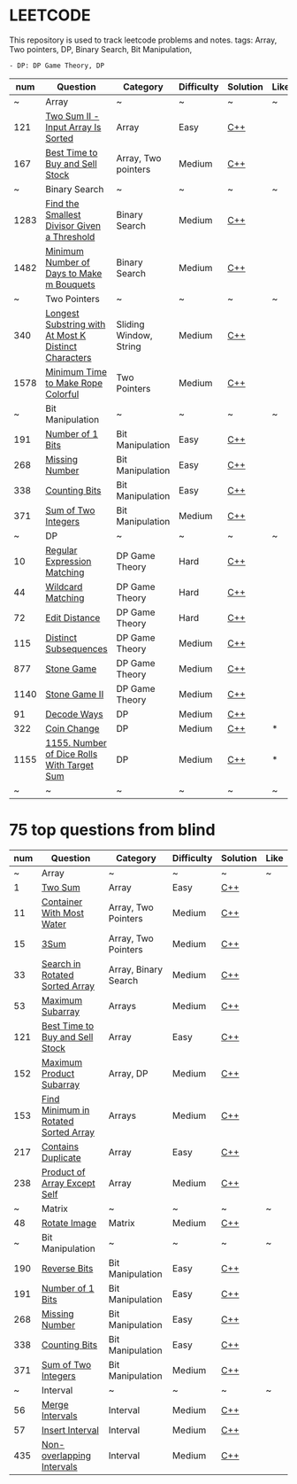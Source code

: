 # LEETCODE
This repository is used to track leetcode problems and notes.
tags: 
	Array, Two pointers, DP, Binary Search, Bit Manipulation,

	- DP: DP Game Theory, DP

|num|Question| Category | Difficulty | Solution |Like|
|---| ------ | -------- | ---------- | -------- | -- |
|~|Array|~|~|~|~|
|121| [Two Sum II - Input Array Is Sorted](https://leetcode.com/problems/two-sum-ii-input-array-is-sorted/) |Array|Easy|[C++](./Arrays/121_BestTimetoBuyandSellStock.cpp)|
|167| [Best Time to Buy and Sell Stock](https://leetcode.com/problems/best-time-to-buy-and-sell-stock/) |Array, Two pointers|Medium|[C++](./Arrays/167_TwoSumII-InputArrayIsSorted.cpp)|
|~|Binary Search|~|~|~|~|
|1283| [Find the Smallest Divisor Given a Threshold](https://leetcode.com/problems/find-the-smallest-divisor-given-a-threshold/)|Binary Search|Medium|[C++](./binarySearch/1283_FindtheSmallestDivisorGivenaThreshold.cpp)|
|1482| [Minimum Number of Days to Make m Bouquets](https://leetcode.com/problems/minimum-number-of-days-to-make-m-bouquets/)|Binary Search|Medium|[C++](./binarySearch/1482_MinimumNumberofDaystoMakemBouquets.cpp)|
|~|Two Pointers|~|~|~|~|
|340| [Longest Substring with At Most K Distinct Characters](https://leetcode.com/problems/longest-substring-with-at-most-k-distinct-characters/) |Sliding Window, String|Medium|[C++](./dp/twoPointers/slidingWindow/340_LongestSubstringwithAtMostKDistinctCharacters.cpp)|
|1578| [Minimum Time to Make Rope Colorful](https://leetcode.com/problems/minimum-time-to-make-rope-colorful/) |Two Pointers|Medium|[C++](./dp/twoPointers/1578_MinimumTimetoMakeRopeColorful.cpp)|
|~|Bit Manipulation|~|~|~|~|
|191| [Number of 1 Bits](https://leetcode.com/problems/number-of-1-bits/) |Bit Manipulation|Easy|[C++](./bitManipulation/191_Numberof1Bits.cpp)|
|268| [Missing Number](https://leetcode.com/problems/missing-number/) |Bit Manipulation|Easy|[C++](./bitManipulation/268_MissingNumber.cpp)|
|338| [Counting Bits](https://leetcode.com/problems/counting-bits/) |Bit Manipulation|Easy|[C++](./bitManipulation/338_CountingBits.cpp)|
|371| [Sum of Two Integers](https://leetcode.com/problems/sum-of-two-integers/) |Bit Manipulation|Medium|[C++](./bitManipulation/371_SumofTwoIntegers.cpp)|
|~|DP|~|~|~|~|
|10| [Regular Expression Matching](https://leetcode.com/problems/regular-expression-matching/) |DP Game Theory|Hard|[C++](./dp/gameTheory/10_RegularExpressionMatching.cpp)|
|44| [Wildcard Matching](https://leetcode.com/problems/wildcard-matching/) |DP Game Theory|Hard|[C++](./dp/gameTheory/44_WildcardMatching.cpp)|
|72| [Edit Distance](https://leetcode.com/problems/edit-distance/) |DP Game Theory|Hard|[C++](./dp/gameTheory/72_EditDistance.cpp)|
|115| [Distinct Subsequences](https://leetcode.com/problems/distinct-subsequences/) |DP Game Theory|Medium|[C++](./dp/gameTheory/115_DistinctSubsequences.cpp)|
|877| [Stone Game](https://leetcode.com/problems/stone-game/) |DP Game Theory|Medium|[C++](./dp/gameTheory/877_StoneGame.cpp)|
|1140| [Stone Game II](https://leetcode.com/problems/stone-game-ii/) |DP Game Theory|Medium|[C++](./dp/gameTheory/1140_StoneGameII.cpp)|
|91| [Decode Ways](https://leetcode.com/problems/decode-ways/) |DP|Medium|[C++](./dp/91_DecodeWays.cpp)|
|322| [Coin Change](https://leetcode.com/problems/coin-change/) |DP|Medium|[C++](./dp/322_CoinChange.cpp)|\*|
|1155| [1155. Number of Dice Rolls With Target Sum](https://leetcode.com/problems/number-of-dice-rolls-with-target-sum/) |DP|Medium|[C++](./dp/1155_NumberofDiceRollsWithTargetSum.cpp)|\*|
|~|~|~|~|~|~|


# 75 top questions from blind
|num|Question| Category | Difficulty | Solution |Like|
|---| ------ | -------- | ---------- | -------- | -- |
|~|Array|~|~|~|~|
|1| [Two Sum](https://leetcode.com/problems/two-sum/) |Array|Easy|[C++](./Arrays/1_TwoSum.cpp)|
|11| [Container With Most Water](https://leetcode.com/problems/container-with-most-water/) |Array, Two Pointers|Medium|[C++](./Arrays/11_ContainerWithMostWater.cpp)|
|15| [3Sum](https://leetcode.com/problems/3sum/) |Array, Two Pointers|Medium|[C++](./Arrays/15_3Sum.cpp)|
|33| [Search in Rotated Sorted Array](https://leetcode.com/problems/search-in-rotated-sorted-array/) |Array, Binary Search |Medium|[C++](./Arrays/33_SearchinRotatedSortedArray.cpp)|
|53| [Maximum Subarray](https://leetcode.com/problems/maximum-subarray/) |Arrays|Medium|[C++](./Arrays/53_MaximumSubarray.cpp)|
|121| [Best Time to Buy and Sell Stock](https://leetcode.com/problems/best-time-to-buy-and-sell-stock/) |Array|Easy|[C++](./Arrays/121_BestTimetoBuyandSellStock.cpp)|
|152| [Maximum Product Subarray](https://leetcode.com/problems/maximum-product-subarray/) |Array, DP|Medium|[C++](./Arrays/152_MaximumProductSubarray.cpp)|
|153| [Find Minimum in Rotated Sorted Array](https://leetcode.com/problems/find-minimum-in-rotated-sorted-array/) |Arrays|Medium|[C++](./Arrays/153_FindMinimuminRotatedSortedArray.cpp)|
|217| [Contains Duplicate](https://leetcode.com/problems/contains-duplicate/) |Array|Easy|[C++](./Arrays/217_ContainsDuplicate.cpp)|
|238| [Product of Array Except Self](https://leetcode.com/problems/product-of-array-except-self/) |Array|Medium|[C++](./Arrays/238_ProductofArrayExceptSelf.cpp)|
|~|Matrix|~|~|~|~|
|48| [Rotate Image](https://leetcode.com/problems/rotate-image/) |Matrix|Medium|[C++](./matrix/48_RotateImage.cpp)|
|~|Bit Manipulation|~|~|~|~|
|190| [Reverse Bits](https://leetcode.com/problems/reverse-bits/) |Bit Manipulation|Easy|[C++](./bitManipulation/190_ReverseBits.cpp)|
|191| [Number of 1 Bits](https://leetcode.com/problems/number-of-1-bits/) |Bit Manipulation|Easy|[C++](./bitManipulation/191_Numberof1Bits.cpp)|
|268| [Missing Number](https://leetcode.com/problems/missing-number/) |Bit Manipulation|Easy|[C++](./bitManipulation/268_MissingNumber.cpp)|
|338| [Counting Bits](https://leetcode.com/problems/counting-bits/) |Bit Manipulation|Easy|[C++](./bitManipulation/338_CountingBits.cpp)|
|371| [Sum of Two Integers](https://leetcode.com/problems/sum-of-two-integers/) |Bit Manipulation|Medium|[C++](./bitManipulation/371_SumofTwoIntegers.cpp)|
|~|Interval|~|~|~|~|
|56| [Merge Intervals](https://leetcode.com/problems/merge-intervals/) |Interval|Medium|[C++](./interval/56_MergeIntervals.cpp)|
|57| [Insert Interval](https://leetcode.com/problems/insert-interval/) |Interval|Medium|[C++](./interval/57_InsertInterval.cpp)|
|435| [Non-overlapping Intervals](https://leetcode.com/problems/non-overlapping-intervals/) |Interval|Medium|[C++](./interval/435_Non-overlappingIntervals.cpp)|
